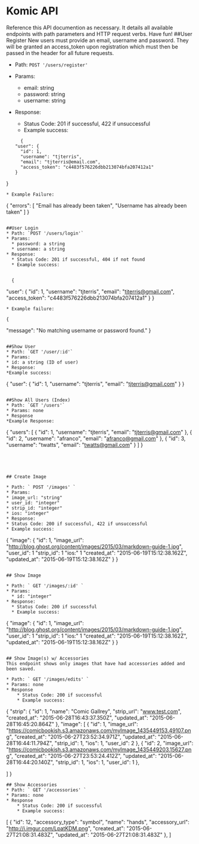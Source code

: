 # Komic API
Reference this API documention as necessary.  It details all available endpoints with path parameters and HTTP request verbs.  Have fun!
##User Register
	New users must provide an email, username and password. They will be granted an access_token upon registration which must then be passed in the header for all future requests. 
* Path: `POST '/users/register'`
* Params:
  * email: string
  * password: string
  * username: string
* Response:
  * Status Code: 201 if successful, 422 if unsuccessful
  * Example success:
  
  ``` 
    {
  "user": {
    "id": 1,
    "username": "tjterris",
    "email": "tjterris@email.com",
    "access_token": "c4483f576226dbb213074bfa207412a1"
  }
}
   
   ```
  * Example Failure:
  
  ```
  {
  "errors": [
    "Email has already been taken",
    "Username has already been taken"
  ]
}
```

##User Login
* Path: `POST '/users/login'`
* Params:
  * password: a string
  * username: a string
* Response:
  * Status Code: 201 if successful, 404 if not found
  * Example success:
  
  ``` 
	  {
  "user": {
    "id": 1,
    "username": "tjterris",
    "email": "tjterris@gmail.com",
    "access_token": "c4483f576226dbb213074bfa207412a1"
  }
}
  
  ```
  * Example failure: 
  
  ```
  	{
  "message": "No matching username or password found."
}
  ```

##Show User
* Path: `GET '/user/:id'`
* Params:
  * id: a string (ID of user)
* Response:
  *Example success: 
 
  ``` 
  {
  "user": {
    "id": 1,
    "username": "tjterris",
    "email": "tjterris@gmail.com"
  }
}
  
  ```

##Show All Users (Index)
* Path: `GET '/users'`
* Params: none
* Response
  *Example Response:
  
  ``` 
  {
  "users": [
    {
      "id": 1,
      "username": "tjterris",
      "email": "tjterris@gmail.com"
    },
    {
      "id": 2,
      "username": "afranco",
      "email": "afranco@gmail.com"
    },
    {
      "id": 3,
      "username": "twatts",
      "email": "twatts@gmail.com"
    }
  ]
}
  ```




## Create Image

* Path: ` POST '/images' ` 
* Params: 
  * image_url: "string"
  * user_id: "integer"
  * strip_id: "integer"
  * ios: "integer"
* Response:
  * Status Code: 200 if successful, 422 if unsuccessful
  * Example success: 

``` 
{
  "image": {
    "id": 1,
    "image_url": "http://blog.ghost.org/content/images/2015/03/markdown-guide-1.jpg",
    "user_id": 1
    "strip_id": 1
    "ios:" 1
    "created_at": "2015-06-19T15:12:38.162Z",
    "updated_at": "2015-06-19T15:12:38.162Z"
  }
}
```

## Show Image

* Path: ` GET '/images/:id' `
* Params: 
  * id: "integer"
* Response:
  * Status Code: 200 if successful
  * Example success:

```
{
  "image": {
    "id": 1,
    "image_url": "http://blog.ghost.org/content/images/2015/03/markdown-guide-1.jpg",
    "user_id": 1
    "strip_id": 1
    "ios:" 1
    "created_at": "2015-06-19T15:12:38.162Z",
    "updated_at": "2015-06-19T15:12:38.162Z"
  }
}
```

## Show Image(s) w/ Accessories
This endpoint shows only images that have had accessories added and been saved.

* Path: ` GET '/images/edits' `
* Params: none
* Response
    * Status Code: 200 if successful
    * Example success:

``` 
{
  "strip": {
    "id": 1,
    "name": "Comic Gallrey",
    "strip_url": "www.test.com",
    "created_at": "2015-06-28T16:43:37.350Z",
    "updated_at": "2015-06-28T16:45:20.864Z"
  },
  "image": [
    {
      "id": 1,
      "image_url": "https://comicbookish.s3.amazonaws.com/myImage_1435449153.49107.png",
      "created_at": "2015-06-27T23:52:34.971Z",
      "updated_at": "2015-06-28T16:44:11.794Z",
      "strip_id": 1,
      "ios": 1,
      "user_id": 2
    },
    {
      "id": 2,
      "image_url": "https://comicbookish.s3.amazonaws.com/myImage_1435449203.15627.png",
      "created_at": "2015-06-27T23:53:24.412Z",
      "updated_at": "2015-06-28T16:44:20.140Z",
      "strip_id": 1,
      "ios": 1,
      "user_id": 1
    },

  ]
}
```
## Show Accessories
* Path: ` GET '/accessories' `
* Params: none
* Response
    * Status Code: 200 if successful
    * Example success:

```
[
  {
    "id": 12,
    "accessory_type": "symbol",
    "name": "hands",
    "accessory_url": "http://i.imgur.com/LpatKDM.png",
    "created_at": "2015-06-27T21:08:31.483Z",
    "updated_at": "2015-06-27T21:08:31.483Z"
  },
  ]
``` 
  